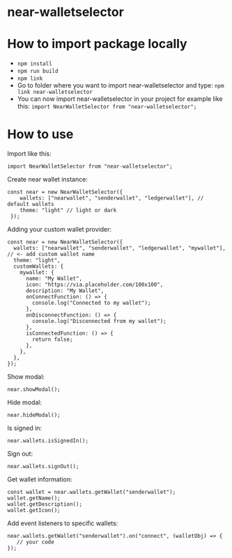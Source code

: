 # near-walletselector

# How to import package locally

- `npm install`
- `npm run build`
- `npm link`
- Go to folder where you want to import near-walletselector and type: `npm link near-walletselector`
- You can now import near-walletselector in your project for example like this: `import NearWalletSelector from "near-walletselector";`

# How to use

Import like this:

```
import NearWalletSelector from "near-walletselector";
```

Create near wallet instance:

```
const near = new NearWalletSelector({
    wallets: ["nearwallet", "senderwallet", "ledgerwallet"], // default wallets
    theme: "light" // light or dark
 });
```

Adding your custom wallet provider:

```
const near = new NearWalletSelector({
  wallets: ["nearwallet", "senderwallet", "ledgerwallet", "mywallet"], // <- add custom wallet name
  theme: "light",
  customWallets: {
    mywallet: {
      name: "My Wallet",
      icon: "https://via.placeholder.com/100x100",
      description: "My Wallet",
      onConnectFunction: () => {
        console.log("Connected to my wallet");
      },
      onDisconnectFunction: () => {
        console.log("Disconnected from my wallet");
      },
      isConnectedFunction: () => {
        return false;
      },
    },
  },
});
```

Show modal:

```
near.showModal();
```

Hide modal:

```
near.hideModal();
```

Is signed in:

```
near.wallets.isSignedIn();
```

Sign out:

```
near.wallets.signOut();
```

Get wallet information:

```
const wallet = near.wallets.getWallet("senderwallet");
wallet.getName();
wallet.getDescription();
wallet.getIcon();
```

Add event listeners to specific wallets:

```
near.wallets.getWallet("senderwallet").on("connect", (walletObj) => {
   // your code
});
```
